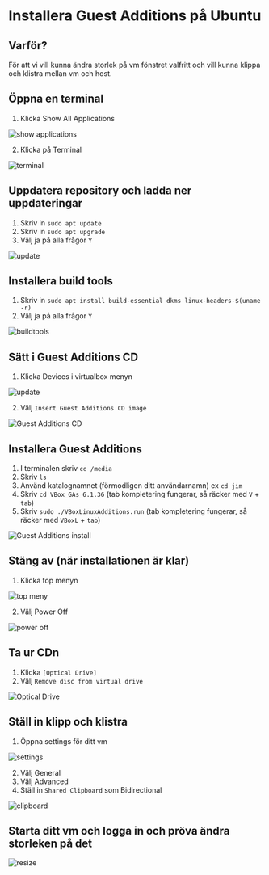 # Installera Guest Additions på Ubuntu

## Varför?

För att vi vill kunna ändra storlek på vm fönstret valfritt och vill kunna klippa och klistra mellan vm och host.

## Öppna en terminal

1. Klicka Show All Applications

![show applications](vbox-ga-show_applications.png)

2. Klicka på Terminal

![terminal](vbox-ga-terminal.png)

## Uppdatera repository och ladda ner uppdateringar

1. Skriv in `sudo apt update`
2. Skriv in `sudo apt upgrade`
3. Välj ja på alla frågor `Y`

![update](vbox-ga-update.png)

## Installera build tools

1. Skriv in `sudo apt install build-essential dkms linux-headers-$(uname -r)`
2. Välj ja på alla frågor `Y`

![buildtools](vbox-ga-buildtools.png)

## Sätt i Guest Additions CD

1. Klicka Devices i virtualbox menyn

![update](vbox-ga-devices.png)

2. Välj `Insert Guest Additions CD image`

![Guest Additions CD](vbox-ga-insertga.png)

## Installera Guest Additions

1. I terminalen skriv `cd /media`
2. Skriv `ls`
3. Använd katalognamnet (förmodligen ditt användarnamn) ex `cd jim`
4. Skriv `cd VBox_GAs_6.1.36` (tab kompletering fungerar, så räcker med `V` + `tab`)
5. Skriv `sudo ./VBoxLinuxAdditions.run` (tab kompletering fungerar, så räcker med `VBoxL` + `tab`)

![Guest Additions install](vbox-ga-ga-install.png)

## Stäng av (när installationen är klar)

1. Klicka top menyn

![top meny](vbox-ga-topmenu.png)

2. Välj Power Off

![power off](vbox-ga-poweroff.png)

## Ta ur CDn

1. Klicka `[Optical Drive]`
2. Välj `Remove disc from virtual drive`

![Optical Drive](vbox-ga-opticaldrive.png)

## Ställ in klipp och klistra

1. Öppna settings för ditt vm

![settings](vbox-ga-settings.png)

2. Välj General
3. Välj Advanced
4. Ställ in `Shared Clipboard` som Bidirectional

![clipboard](vbox-ga-cutnpaste.png)

## Starta ditt vm och logga in och pröva ändra storleken på det

![resize](vbox-ga-resize.png)

